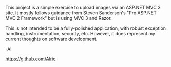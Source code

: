 This project is a simple exercise to upload images via an ASP.NET MVC 3 site. It mostly follows guidance from Steven Sanderson's "Pro ASP.NET MVC 2 Framework" but is using MVC 3 and Razor. 

This is not intended to be a fully-polished application, with robust exception handling, instrumentation, security, etc. However, it does represent my current thoughts on software development.

-Al

https://github.com/Alric